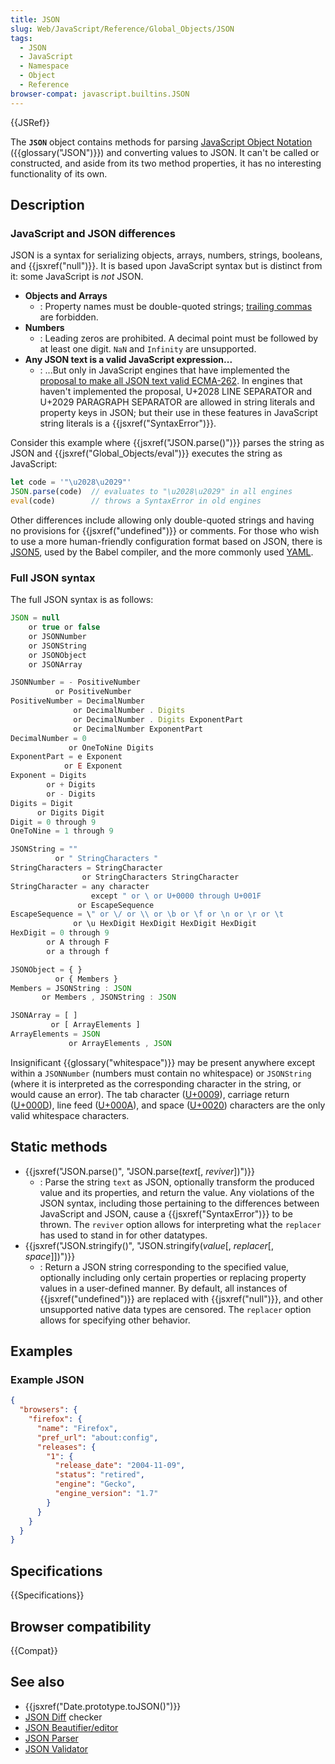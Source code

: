 ```yaml
---
title: JSON
slug: Web/JavaScript/Reference/Global_Objects/JSON
tags:
  - JSON
  - JavaScript
  - Namespace
  - Object
  - Reference
browser-compat: javascript.builtins.JSON
---
```

{{JSRef}}

The **`JSON`** object contains methods for parsing
[JavaScript Object Notation](https://json.org/) ({{glossary("JSON")}})
and converting values to JSON. It can't be called or constructed, and aside from
its two method properties, it has no interesting functionality of its own.

## Description

### JavaScript and JSON differences

JSON is a syntax for serializing objects, arrays, numbers, strings, booleans,
and {{jsxref("null")}}. It is based upon JavaScript syntax but is distinct
from it: some JavaScript is *not* JSON.

*   **Objects and Arrays**
    *   : Property names must be double-quoted strings;
        [trailing commas](/en-US/docs/Web/JavaScript/Reference/Trailing_commas) are
        forbidden.
*   **Numbers**
    *   : Leading zeros are prohibited. A decimal point must be followed by at least
        one digit. `NaN` and `Infinity` are unsupported.
*   **Any JSON text is a valid JavaScript expression...**
    *   : ...But only in JavaScript engines that have implemented the
        [proposal to make all JSON text valid ECMA-262](https://github.com/tc39/proposal-json-superset).
        In engines that haven't implemented the proposal, U+2028 LINE SEPARATOR and
        U+2029 PARAGRAPH SEPARATOR are allowed in string literals and property keys
        in JSON; but their use in these features in JavaScript string literals is a
        {{jsxref("SyntaxError")}}.

Consider this example where {{jsxref("JSON.parse()")}} parses the
string as JSON and {{jsxref("Global_Objects/eval")}} executes the
string as JavaScript:

```js
let code = '"\u2028\u2029"'
JSON.parse(code)  // evaluates to "\u2028\u2029" in all engines
eval(code)        // throws a SyntaxError in old engines
```

Other differences include allowing only double-quoted strings and having no
provisions for {{jsxref("undefined")}} or comments. For those who wish
to use a more human-friendly configuration format based on JSON, there is
[JSON5](https://json5.org/), used by the Babel compiler, and the more commonly
used [YAML](https://en.wikipedia.org/wiki/YAML).

### Full JSON syntax

The full JSON syntax is as follows:

```js
JSON = null
    or true or false
    or JSONNumber
    or JSONString
    or JSONObject
    or JSONArray

JSONNumber = - PositiveNumber
          or PositiveNumber
PositiveNumber = DecimalNumber
              or DecimalNumber . Digits
              or DecimalNumber . Digits ExponentPart
              or DecimalNumber ExponentPart
DecimalNumber = 0
             or OneToNine Digits
ExponentPart = e Exponent
            or E Exponent
Exponent = Digits
        or + Digits
        or - Digits
Digits = Digit
      or Digits Digit
Digit = 0 through 9
OneToNine = 1 through 9

JSONString = ""
          or " StringCharacters "
StringCharacters = StringCharacter
                or StringCharacters StringCharacter
StringCharacter = any character
                  except " or \ or U+0000 through U+001F
               or EscapeSequence
EscapeSequence = \" or \/ or \\ or \b or \f or \n or \r or \t
              or \u HexDigit HexDigit HexDigit HexDigit
HexDigit = 0 through 9
        or A through F
        or a through f

JSONObject = { }
          or { Members }
Members = JSONString : JSON
       or Members , JSONString : JSON

JSONArray = [ ]
         or [ ArrayElements ]
ArrayElements = JSON
             or ArrayElements , JSON
```

Insignificant {{glossary("whitespace")}} may be present anywhere
except within a `JSONNumber` (numbers must contain no whitespace) or
`JSONString` (where it is interpreted as the corresponding character in the
string, or would cause an error). The tab character
([U+0009](http://unicode-table.com/en/0009/)), carriage return
([U+000D](http://unicode-table.com/en/000D/)), line feed
([U+000A](http://unicode-table.com/en/000A/)), and space
([U+0020](http://unicode-table.com/en/0020/)) characters are the only valid
whitespace characters.

## Static methods

*   {{jsxref("JSON.parse()", "JSON.parse(<var>text</var>[, <var>reviver</var>])")}}
    *   : Parse the string `text` as JSON, optionally transform the produced value
        and its properties, and return the value. Any violations of the JSON syntax,
        including those pertaining to the differences between JavaScript and JSON,
        cause a {{jsxref("SyntaxError")}} to be thrown. The `reviver` option
        allows for interpreting what the `replacer` has used to stand in for other
        datatypes.
*   {{jsxref("JSON.stringify()", "JSON.stringify(<var>value</var>[,
    <var>replacer</var>[, <var>space</var>]])")}}
    *   : Return a JSON string corresponding to the specified value, optionally
        including only certain properties or replacing property values in a
        user-defined manner. By default, all instances of
        {{jsxref("undefined")}} are replaced with {{jsxref("null")}},
        and other unsupported native data types are censored. The `replacer` option
        allows for specifying other behavior.

## Examples

### Example JSON

```json
{
  "browsers": {
    "firefox": {
      "name": "Firefox",
      "pref_url": "about:config",
      "releases": {
        "1": {
          "release_date": "2004-11-09",
          "status": "retired",
          "engine": "Gecko",
          "engine_version": "1.7"
        }
      }
    }
  }
}
```

## Specifications

{{Specifications}}

## Browser compatibility

{{Compat}}

## See also

*   {{jsxref("Date.prototype.toJSON()")}}
*   [JSON Diff](http://www.jsondiff.com/) checker
*   [JSON Beautifier/editor](http://jsonbeautifier.org/)
*   [JSON Parser](http://jsonparser.org/)
*   [JSON Validator](https://tools.learningcontainer.com/json-validator/)
